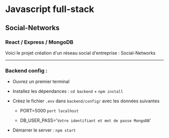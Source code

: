 # Javascript full-stack 
## Social-Networks
### React / Express / MongoDB

Voici le projet création d'un réseau social d'entreprise : Social-Networks

_____________________________

### Backend config :

* Ouvrez un premier terminal

* Installez les dépendances : `cd backend` + `npm install`

* Créez le fichier `.env` dans `backend/config/` avec les données suivantes

   - PORT=5000 `port localhost`

   - DB_USER_PASS='`Votre identifiant et mot de passe MongoDB`'

* Démarrer le server : `npm start`